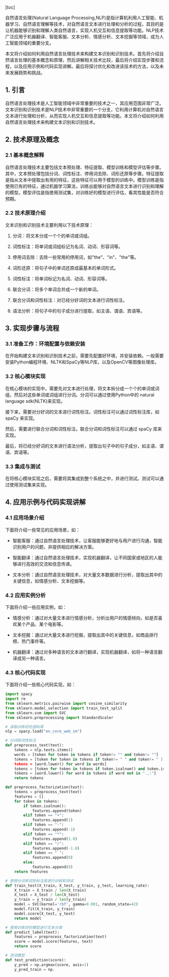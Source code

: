 
[toc]                    
                
                
自然语言处理(Natural Language Processing,NLP)是指计算机利用人工智能、机器学习、自然语言理解等技术，对自然语言文本进行处理和分析的过程，其目的是让机器能够识别和理解人类自然语言，实现人机交互和信息提取等功能。NLP技术广泛应用于机器翻译、智能客服、文本分析、情感分析、文本挖掘等领域，成为人工智能领域的重要分支。

本文将介绍如何利用自然语言处理技术来构建文本识别和识别技术。首先将介绍自然语言处理的基本概念和原理，然后讲解相关技术比较，最后将介绍实现步骤和流程，以及应用示例和代码实现讲解。最后将探讨优化和改进该技术的方法，以及未来发展趋势和挑战。

## 1. 引言

自然语言处理技术是人工智能领域中非常重要的技术之一，其应用范围非常广泛。文本识别和识别技术是NLP技术中非常重要的一个分支，它利用计算机对自然语言文本进行处理和分析，从而实现人机交互和信息提取等功能。本文将介绍如何利用自然语言处理技术来构建文本识别和识别技术。

## 2. 技术原理及概念

### 2.1 基本概念解释

自然语言处理技术主要包括文本预处理、特征提取、模型训练和模型评估等步骤。其中，文本预处理包括分词、词性标注、停用词去除、词形还原等步骤。特征提取是指从文本中提取出有用的特征，这些特征可以用于模型的训练中。模型训练是指使用已有的特征，通过机器学习算法，训练出能够对自然语言文本进行识别和理解的模型。模型评估是指使用测试集，对训练好的模型进行评估，看其性能是否符合预期。

### 2.2 技术原理介绍

文本识别和识别技术主要利用以下技术原理：

1. 分词：将文本分成一个个的单词或词组。

2. 词性标注：将单词或词组标记为名词、动词、形容词等。

3. 停用词去除：去除一些常用的停用词，如"the"、"in"、"the"等。

4. 词形还原：将句子中的单词还原成最基本的单词形式。

5. 词性标注：将单词标记为名词、动词、形容词等。

6. 联合分词：将多个单词合并成一个新的单词。

7. 联合分词和词性标注：对已经分好词的文本进行词性标注。

8. 语法分析：将句子中的句子成分进行提取，如主语、谓语、宾语等。



## 3. 实现步骤与流程

### 3.1 准备工作：环境配置与依赖安装

在开始构建文本识别和识别技术之前，需要先配置好环境，并安装依赖。一般需要安装Python编程环境、NLTK和SpaCy等NLP库，以及OpenCV等图像处理库。

### 3.2 核心模块实现

在核心模块的实现中，需要先对文本进行处理，将文本拆分成一个个的单词或词组，然后对这些单词或词组进行分词。分词可以通过使用Python中的 natural language sdk(NLTK)来实现。

接下来，需要对分好词的文本进行词性标注。词性标注可以通过词性标注库，如 spaCy 来实现。

然后，需要进行联合分词和词性标注。联合分词和词性标注可以通过 spaCy 库来实现。

最后，将已经分好词的文本进行语法分析，提取出句子中的句子成分，如主语、谓语、宾语等。

### 3.3 集成与测试

在将核心模块实现之后，需要将其集成到整个系统之中，并进行测试。测试可以通过使用测试集来实现。

## 4. 应用示例与代码实现讲解

### 4.1 应用场景介绍

下面将介绍一些常见的应用场景，如：

- 智能客服：通过自然语言处理技术，让客服能够更好地与用户进行沟通，智能识别用户的问题，并提供相应的解决方案。

- 智能翻译：通过自然语言处理技术，实现机器翻译，让不同国家或地区的人能够进行高效的交流和信息传递。

- 文本分析：通过自然语言处理技术，对大量文本数据进行分析，提取出其中的关键信息，如情感分析、文本挖掘等。

### 4.2 应用实例分析

下面将介绍一些应用实例，如：

- 情感分析：通过对大量文本进行情感分析，分析出用户的情感倾向，如是否喜欢某个产品、某个电影等。

- 文本挖掘：通过对大量文本进行挖掘，提取出其中的关键信息，如商品排行榜、热门事件等。

- 机器翻译：通过对多种语言的文本进行翻译，实现机器翻译，如将一种语言翻译成另一种语言。

### 4.3 核心代码实现

下面将介绍一些核心代码实现，如：

```python
import spacy
import re
from sklearn.metrics.pairwise import cosine_similarity
from sklearn.model_selection import train_test_split
from sklearn.svm import SVC
from sklearn.preprocessing import StandardScaler

# 读取训练好的语料库
nlp = spacy.load("en_core_web_sm")

# 分词和词性标注
def preprocess_text(text):
    tokens = nlp.texts.items()
    words = [token for token in tokens if token!= "" and token!= ""]
    tokens = [token for token in tokens if token!= " " and token!= " ]
    tokens = [word.lower() for word in words]
    tokens = [token for token in tokens if token.isalnum() and token.ispunctuation() and token not in ".,:"]
    tokens = [word.lower() for word in tokens if word not in ".,:"]
    return tokens

def preprocess_factorization(text):
    tokens = preprocess_text(text)
    features = []
    for token in tokens:
        if token.isalnum():
            features.append(token)
        elif token == "+":
            features.append(1)
        elif token == "-":
            features.append(-1)
        elif token == "*":
            features.append(1.0)
        elif token == "/":
            features.append(-1.0)
        elif token == " ":
            features.append(0)
        else:
            features.append(0)
    return features

# 使用分词和词性标注库进行训练和测试
def train_test(X_train, X_test, y_train, y_test, learning_rate):
    X_train = X_train / len(X_train)
    X_test = X_test / len(X_test)
    y_train = y_train / len(y_train)
    model = SVC(kernel='rbf', gamma=0.001, random_state=42)
    model.fit(X_train, y_train)
    model.score(X_test, y_test)
    return model

# 使用训练好的模型进行文本分类
def predict_label(text):
    features = preprocess_factorization(text)
    score = model.score(features, text)
    return score

# 测试模型
def test_prediction(score):
    y_pred = np.argmax(score, axis=1)
    y_pred_train = np.

